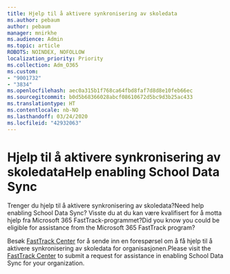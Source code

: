 ```yaml
---
title: Hjelp til å aktivere synkronisering av skoledata
ms.author: pebaum
author: pebaum
manager: mnirkhe
ms.audience: Admin
ms.topic: article
ROBOTS: NOINDEX, NOFOLLOW
localization_priority: Priority
ms.collection: Adm_O365
ms.custom:
- "9001732"
- "3834"
ms.openlocfilehash: aec0a315b1f768ca64fbd8faf7d8d8e10feb66ec
ms.sourcegitcommit: b0d5b68366028abcf08610672d5bc9d3b25ac433
ms.translationtype: HT
ms.contentlocale: nb-NO
ms.lasthandoff: 03/24/2020
ms.locfileid: "42932063"
---
```

# <a name="help-enabling-school-data-sync"></a><span data-ttu-id="277df-102">Hjelp til å aktivere synkronisering av skoledata</span><span class="sxs-lookup"><span data-stu-id="277df-102">Help enabling School Data Sync</span></span>

<span data-ttu-id="277df-103">Trenger du hjelp til å aktivere synkronisering av skoledata?</span><span class="sxs-lookup"><span data-stu-id="277df-103">Need help enabling School Data Sync?</span></span> <span data-ttu-id="277df-104">Visste du at du kan være kvalifisert for å motta hjelp fra Microsoft 365 FastTrack-programmet?</span><span class="sxs-lookup"><span data-stu-id="277df-104">Did you know you could be eligible for assistance from the Microsoft 365 FastTrack program?</span></span>

<span data-ttu-id="277df-105">Besøk [FastTrack Center](https://www.microsoft.com/fasttrack) for å sende inn en forespørsel om å få hjelp til å aktivere synkronisering av skoledata for organisasjonen.</span><span class="sxs-lookup"><span data-stu-id="277df-105">Please visit the [FastTrack Center](https://www.microsoft.com/fasttrack) to submit a request for assistance in enabling School Data Sync for your organization.</span></span>
